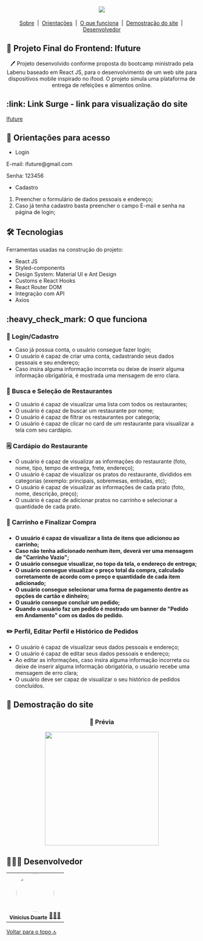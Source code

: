 <h1 id= "top" align="center"><img src="https://user-images.githubusercontent.com/92999708/210407906-e3bd1426-2135-412b-b75f-4ac8e71b39d6.png" />

</h1>

<p align="center">
  <a href="#sobre">Sobre</a> &#xa0;|&#xa0; 
  <a href="#orientar">Orientações</a> &#xa0;|&#xa0; 
  <a href="#funciona">O que funciona</a> &#xa0;|&#xa0;
  <a href="#imagens">Demostração do site</a>  &#xa0;|&#xa0;
  <a href="#desenvolvedor">Desenvolvedor</a> 
</p>

<h2 id="sobre">🍔 Projeto Final do Frontend: Ifuture </h2>

<p align="center">🖊️ Projeto desenvolvido conforme proposta do bootcamp ministrado pela Labenu baseado em React JS, para o desenvolvimento de um web site para dispositivos mobile inspirado no ifood. O projeto simula uma plataforma de entrega de refeições e alimentos online. </p>

<h2 id="link">:link: Link Surge - link para visualização do site</h2>
 <a href="http://dark-punishment.surge.sh/">Ifuture</a>
 
 <h2 id="orientar">🚨 Orientações para acesso</h2>
 
 * Login
  <p>E-mail: ifuture@gmail.com</p>
  <p>Senha: 123456</p>
  
  * Cadastro

1. Preencher o formulário de dados pessoais e endereço;
2. Caso já tenha cadastro basta preencher o campo E-mail e senha na página de login;


<h2 id="tecnologias"> 🛠 Tecnologias </h2>

Ferramentas usadas na construção do projeto:

* React JS
* Styled-components
* Design System: Material UI e Ant Design
* Customs e React Hooks
* React Router DOM
* Integração com API
* Axios


<h2 id="funciona">:heavy_check_mark: O que funciona</h2>

<h3> 👤 Login/Cadastro</h3>

* Caso já possua conta, o usuário consegue fazer login;
* O usuário é capaz de criar uma conta, cadastrando seus dados pessoais e seu endereço;
* Caso insira alguma informação incorreta ou deixe de inserir alguma informação obrigatória, é mostrada uma mensagem de erro clara.

<h3>🔎 Busca e Seleção de Restaurantes</h3>

* O usuário é capaz de visualizar uma lista com todos os restaurantes;
* O usuário é capaz de buscar um restaurante por nome;
* O usuário é capaz de filtrar os restaurantes por categoria;
* O usuário é capaz de clicar no card de um restaurante para visualizar a tela com seu cardápio.

<h3>🗒️ Cardápio do Restaurante</h3>

* O usuário é capaz de visualizar as informações do restaurante (foto, nome, tipo, tempo de entrega, frete, endereço);
* O usuário é capaz de visualizar os pratos do restaurante, divididos em categorias (exemplo: principais, sobremesas, entradas, etc);
* O usuário é capaz de visualizar as informações de cada prato (foto, nome, descrição, preço);
* O usuário é capaz de adicionar pratos no carrinho e selecionar a quantidade de cada prato.

<h3>🛒 Carrinho e Finalizar Compra<h3> 

<h4>
  
* O usuário é capaz de visualizar a lista de itens que adicionou ao carrinho;
* Caso não tenha adicionado nenhum item, deverá ver uma mensagem de "Carrinho Vazio";
* O usuário consegue visualizar, no topo da tela, o endereço de entrega;
* O usuário consegue visualizar o preço total da compra, calculado corretamente de acordo com o preço e quantidade de cada item adicionado;
* O usuário consegue selecionar uma forma de pagamento dentre as opções de cartão e dinheiro;
* O usuário consegue concluir um pedido;
* Quando o usuário faz um pedido é mostrado um banner de "Pedido em Andamento" com os dados do pedido.

</h4>  
  
<h3>✏️ Perfil, Editar Perfil e Histórico de Pedidos</h3>
  
* O usuário é capaz de visualizar seus dados pessoais e endereço;
* O usuário é capaz de editar seus dados pessoais e endereço;
* Ao editar as informações, caso insira alguma informação incorreta ou deixe de inserir alguma informação obrigatória, o usuário recebe uma mensagem de erro clara;
* O usuário deve ser capaz de visualizar o seu histórico de pedidos concluídos.

<h2 id ="imagens"> 📱 Demostração do site</h2>

  <h3 align="center">👀 Prévia</h3>

  <p align="center">
  <img width="300" src="https://user-images.githubusercontent.com/92999708/210429550-aed17019-9e61-472d-a7ea-318a8ec9da83.gif"/>
  </p>
  <h2 id="desenvolvedor">👷🏻‍♂ Desenvolvedor</h2>
<table> 
<tr>
  <td align="center"><a href="https://github.com/ViniciusDuarte17"><img style="border-radius: 50%" src="https://user-images.githubusercontent.com/92999708/210431021-9923435c-eefe-4757-b8e2-e441910a4e88.png" width="100px" alt=""/>
 <br />
 <sub><b>Vinicius Duarte</b></sub></a> <a href="https://github.com/ViniciusDuarte17">👩🏻‍💻</a></td>
 </tr>
</table>

<a href="#top">Voltar para o topo 🔝</a>
